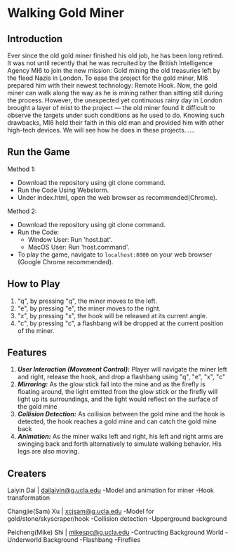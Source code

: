 # Walking Gold Miner

## Introduction <br>

Ever since the old gold miner finished his old job, he has been long retired. It was not until recently that he was recruited by the British Intelligence Agency MI6 to join the new mission: Gold mining the old treasuries left by the fleed Nazis in London. To ease the project for the gold miner, MI6 prepared him with their newest technology: Remote Hook. Now, the gold miner can walk along the way as he is mining rather than sitting still during the process. However, the unexpected yet continuous rainy day in London brought a layer of mist to the project — the old miner found it difficult to observe the targets under such conditions as he used to do. Knowing such drawbacks, MI6 held their faith in this old man and provided him with other high-tech devices. We will see how he does in these projects……

## Run the Game

Method 1: 
   - Download the repository using git clone command. 
   - Run the Code Using Webstorm. 
   - Under index.html, open the web browser as recommended(Chrome).

Method 2:
   - Download the repository using git clone command. 
   - Run the Code:
     - Window User: Run 'host.bat'. 
     - MacOS User: Run 'host.command'.
   - To play the game, navigate to `localhost:8000` on your web browser (Google Chrome recommended).

## How to Play
1) "q", by pressing "q", the miner moves to the left.
2) "e", by pressing "e", the miner moves to the right.
3) "x", by pressing "x", the hook will be released at its current angle.
4) "c", by pressing "c", a flashbang will be dropped at the current position of the miner.

## Features

1) _**User Interaction (Movement Control):**_ Player will navigate the miner left and right, release the hook, and drop a flashbang using "q", "e", "x", "c"
2) _**Mirroring:**_ As the glow stick fall into the mine and as the firefly is floating around, the light emitted from the glow stick or the firefly will light up its surroundings, and the light would reflect on the surface of the gold mine
3) _**Collision Detection:**_ As collision between the gold mine and the hook is detected, the hook reaches a gold mine and can catch the gold mine back
4) _**Animation:**_ As the miner walks left and right, his left and right arms are swinging back and forth alternatively to simulate walking behavior. His legs are also moving. 

## Creaters
Laiyin Dai | dailaiyin@g.ucla.edu
-Model and animation for miner
-Hook transformation

Changjie(Sam) Xu | xcjsam@g.ucla.edu
-Model for gold/stone/skyscraper/hook
-Collision detection
-Upperground background

Peicheng(Mike) Shi | mikespc@g.ucla.edu
-Contructing Background World
-Underworld Background
-Flashbang
-Fireflies
